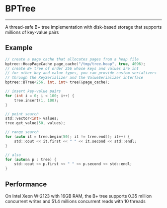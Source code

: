 # BPTree
------------
A thread-safe B+ tree implementation with disk-based storage that supports millions of key-value pairs

## Example
```c
// create a page cache that allocates pages from a heap file
bptree::HeapPageCache page_cache("/tmp/tree.heap", true, 4096);
// create B+ tree of order 256 whose keys and values are int
// for other key and value types, you can provide custom serializers
// through the KeySerializer and the ValueSerializer interface
bptree::BTree<256, int, int> tree(&page_cache);

// insert key-value pairs
for (int i = 0; i < 100; i++) {
    tree.insert(1, 100);
}

// point search
std::vector<int> values;
tree.get_value(50, values);

// range search
for (auto it = tree.begin(50); it != tree.end(); it++) {
    std::cout << it.first << " " << it.second << std::endl;
}

// also
for (auto&& p : tree) {
    std::cout << p.first << " " << p.second << std::endl;
}
```

## Performance
On Intel Xeon W-2123 with 16GB RAM, the B+ tree supports 0.35 million concurrent writes and 51.4 millions concurrent reads with 10 threads
